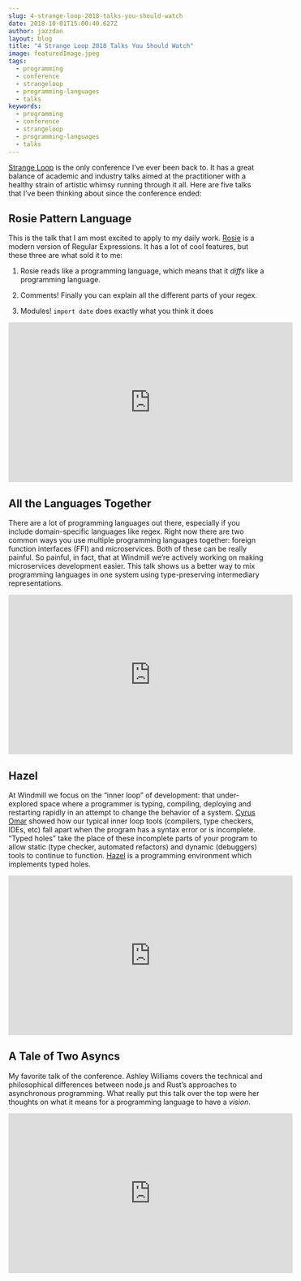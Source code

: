 ```yaml
---
slug: 4-strange-loop-2018-talks-you-should-watch
date: 2018-10-01T15:00:40.627Z
author: jazzdan
layout: blog
title: "4 Strange Loop 2018 Talks You Should Watch"
image: featuredImage.jpeg
tags:
  - programming
  - conference
  - strangeloop
  - programming-languages
  - talks
keywords:
  - programming
  - conference
  - strangeloop
  - programming-languages
  - talks
---
```


[Strange Loop](https://thestrangeloop.com/) is the only conference I’ve ever been back to. It has a great balance of academic and industry talks aimed at the practitioner with a healthy strain of artistic whimsy running through it all. Here are five talks that I’ve been thinking about since the conference ended:

## Rosie Pattern Language

This is the talk that I am most excited to apply to my daily work. [Rosie](https://gitlab.com/rosie-pattern-language/rosie) is a modern version of Regular Expressions. It has a lot of cool features, but these three are what sold it to me:

1. Rosie reads like a programming language, which means that it *diffs* like a programming language.

2. Comments! Finally you can explain all the different parts of your regex.

3. Modules! `import date` does exactly what you think it does

<div class="block block--video">
<iframe width="560" height="315" src="https://www.youtube.com/embed/MkTiYDrb0zg" frameborder="0" allow="accelerometer; autoplay; encrypted-media; gyroscope; picture-in-picture" allowfullscreen></iframe>
</div>

## All the Languages Together

There are a lot of programming languages out there, especially if you include domain-specific languages like regex. Right now there are two common ways you use multiple programming languages together: foreign function interfaces (FFI) and microservices. Both of these can be really painful. So painful, in fact, that at Windmill we’re actively working on making microservices development easier. This talk shows us a better way to mix programming languages in one system using type-preserving intermediary representations.

<div class="block block--video">
<iframe width="560" height="315" src="https://www.youtube.com/embed/3yVc5t-g-VU" frameborder="0" allow="accelerometer; autoplay; encrypted-media; gyroscope; picture-in-picture" allowfullscreen></iframe>
</div>

## Hazel

At Windmill we focus on the “inner loop” of development: that under-explored space where a programmer is typing, compiling, deploying and restarting rapidly in an attempt to change the behavior of a system. [Cyrus Omar](http://www.cs.cmu.edu/~comar) showed how our typical inner loop tools (compilers, type checkers, IDEs, etc) fall apart when the program has a syntax error or is incomplete. “Typed holes” take the place of these incomplete parts of your program to allow static (type checker, automated refactors) and dynamic (debuggers) tools to continue to function. [Hazel](http://hazel.org/) is a programming environment which implements typed holes.

<div class="block block--video">
<iframe width="560" height="315" src="https://www.youtube.com/embed/UkDSL0U9ndQ" frameborder="0" allow="accelerometer; autoplay; encrypted-media; gyroscope; picture-in-picture" allowfullscreen></iframe>
</div>

## A Tale of Two Asyncs

My favorite talk of the conference. Ashley Williams covers the technical and philosophical differences between node.js and Rust’s approaches to asynchronous programming. What really put this talk over the top were her thoughts on what it means for a programming language to have a *vision*.

<div class="block block--video">
<iframe width="560" height="315" src="https://www.youtube.com/embed/aGJTXdXQN2o" frameborder="0" allow="accelerometer; autoplay; encrypted-media; gyroscope; picture-in-picture" allowfullscreen></iframe>
</div>
